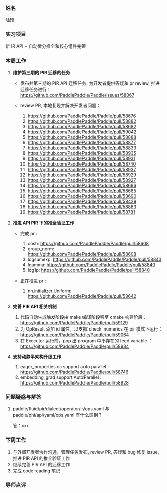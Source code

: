### 姓名
陆琦

### 实习项目
新 IR API + 自动微分推全和核心组件完善

### 本周工作

1. **维护第三期的 PIR 迁移的任务**

    * 发布并第三期的 PIR API 迁移任务, 为开发者提供答疑和 pr review, 推进迁移任务进行：
        https://github.com/PaddlePaddle/Paddle/issues/58067
	
    * review PR, 本地复现并解决开发者问题：
        1. https://github.com/PaddlePaddle/Paddle/pull/58676
        2. https://github.com/PaddlePaddle/Paddle/pull/58882
        3. https://github.com/PaddlePaddle/Paddle/pull/58682
        4. https://github.com/PaddlePaddle/Paddle/pull/59042
        5. https://github.com/PaddlePaddle/Paddle/pull/58888
        6. https://github.com/PaddlePaddle/Paddle/pull/58877
        7. https://github.com/PaddlePaddle/Paddle/pull/58833
        8. https://github.com/PaddlePaddle/Paddle/pull/58935
        9. https://github.com/PaddlePaddle/Paddle/pull/58931
        10. https://github.com/PaddlePaddle/Paddle/pull/58740
        11. https://github.com/PaddlePaddle/Paddle/pull/58937
        12. https://github.com/PaddlePaddle/Paddle/pull/58929
        13. https://github.com/PaddlePaddle/Paddle/pull/58927
        14. https://github.com/PaddlePaddle/Paddle/pull/58696
        15. https://github.com/PaddlePaddle/Paddle/pull/58685
        16. https://github.com/PaddlePaddle/Paddle/pull/58690
        17. https://github.com/PaddlePaddle/Paddle/pull/58429
        18. https://github.com/PaddlePaddle/Paddle/pull/58883
        19. https://github.com/PaddlePaddle/Paddle/pull/58781


2. **推进 API PIR 下的推全验证工作**

   * 完成 pr :
        1. cosh: https://github.com/PaddlePaddle/Paddle/pull/58608
        2. group_norm: https://github.com/PaddlePaddle/Paddle/pull/58608
        3. logsumexp: https://github.com/PaddlePaddle/Paddle/pull/58843
        4. lgamma: https://github.com/PaddlePaddle/Paddle/pull/58840
        5. log1p: https://github.com/PaddlePaddle/Paddle/pull/58840

    * 正在推进 pr :
        1. nn.initializer.Uniform: https://github.com/PaddlePaddle/Paddle/pull/58642

3. **完善 PIR API 相关机制**
    1. 代码自动生成触发阶段由 make 编译阶段移至 cmake 构建阶段：https://github.com/PaddlePaddle/Paddle/pull/59129
    2. 为 OpResult 添加 id 属性，以支撑 check_numerics 在 pir 模式下运行：https://github.com/PaddlePaddle/Paddle/pull/59064
    3. 在 Executor 运行前，pop 出 program 中不存在的 feed variable ：https://github.com/PaddlePaddle/Paddle/pull/58984

4. **支持动静半架构升级工作**
    1. eager_properties.cc support auto parallel : https://github.com/PaddlePaddle/Paddle/pull/58746
    2. embedding_grad support AutoParallel : https://github.com/PaddlePaddle/Paddle/pull/58928


### 问题疑惑与解答

1. paddle/fluid/pir/dialect/operator/ir/ops.yaml 与 paddle/phi/api/yaml/ops.yaml 有什么区别？

    答：xxx

### 下周工作

1. 与外部开发者协作沟通，管理任务发布, review PR, 答疑和 bug 修复 issue，推进 PIR API 的推全验证工作
2. 继续完善 PIR API 的迁移工作
3. 完成 code reading 笔记

### 导师点评
